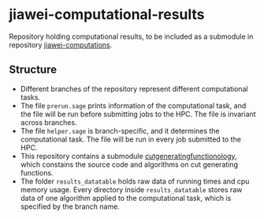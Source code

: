 # jiawei-computational-results
Repository holding computational results, to be included as a submodule in repository [jiawei-computations](https://github.com/mkoeppe/jiawei-computations). 

## Structure

- Different branches of the repository represent different computational tasks. 
- The file `prerun.sage` prints information of the computational task, and the file will be run before submitting jobs to the HPC. The file is invariant across branches.
- The file `helper.sage` is branch-specific, and it determines the computational task. The file will be run in every job submitted to the HPC.
- This repository contains a submodule [cutgeneratingfunctionology](https://github.com/mkoeppe/cutgeneratingfunctionology), which constains the source code and algorithms on cut generating functions. 
- The folder `results_datatable` holds raw data of running times and cpu memory usage. Every directory inside `results_datatable` stores raw data of one algorithm applied to the computational task, which is specified by the branch name.
